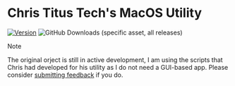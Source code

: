 # Chris Titus Tech's MacOS Utility

[![Version](https://img.shields.io/github/v/release/ChrisTitusTech/macutil?color=%230567ff&label=Latest%20Release&style=for-the-badge)](https://github.com/ChrisTitusTech/macutil/releases/latest)
![GitHub Downloads (specific asset, all releases)](https://img.shields.io/github/downloads/ChrisTitusTech/macutil/macutil?label=Total%20Downloads&style=for-the-badge)


> [!NOTE]
> The original orject is still in active development, I am using the scripts that Chris had developed for his utility as I do not need a GUI-based app. Please consider [submitting feedback](https://github.com/ChrisTitusTech/macutil/issues) if you do.
